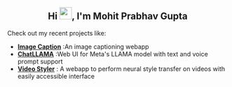 <h2 align="center">Hi <img src="https://media.giphy.com/media/hvRJCLFzcasrR4ia7z/giphy.gif" width="28">, I'm Mohit Prabhav Gupta</h2>
Check out my recent projects like:

- **[Image Caption](https://github.com/mohitpg/imagecaption)** :An image captioning webapp 
- **[ChatLLAMA](https://github.com/mohitpg/chatllama)** :Web UI for Meta's LLAMA model with text and voice prompt support
- **[Video Styler](https://github.com/mohitpg/VideoStyler)** : A webapp to perform neural style transfer on videos with easily accessible interface

